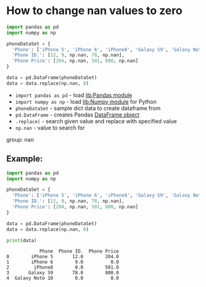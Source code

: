 # How to change nan values to zero

```python
import pandas as pd
import numpy as np

phoneDataSet = {
  'Phone': ['iPhone 5', 'iPhone 6', 'iPhone8', 'Galaxy S9', 'Galaxy Note 10'],
  'Phone ID.': [12, 9, np.nan, 78, np.nan],
  'Phone Price': [204, np.nan, 501, 800, np.nan]
}

data = pd.DataFrame(phoneDataSet)
data = data.replace(np.nan, 0)
```

- `import pandas as pd` - load [lib:Pandas module](/python-pandas/how-to-install-pandas)
- `import numpy as np` - load [lib:Numpy module](/python-numpy/how-to-install-python-numpy-lib) for Python
- `phoneDataSet` - sample dict data to create dataframe from
- `pd.DataFrame` - creates Pandas [DataFrame object](https://pandas.pydata.org/docs/reference/api/pandas.DataFrame.html)
- `.replace(` - search given value and replace with specified value 
- `np.nan` - value to search for

group: nan

## Example: 
```python
import pandas as pd
import numpy as np

phoneDataSet = {
  'Phone': ['iPhone 5', 'iPhone 6', 'iPhone8', 'Galaxy S9', 'Galaxy Note 10'],
  'Phone ID.': [12, 9, np.nan, 78, np.nan],
  'Phone Price': [204, np.nan, 501, 800, np.nan]
}

data = pd.DataFrame(phoneDataSet)
data = data.replace(np.nan, 0)

print(data)
```
```
            Phone  Phone ID.  Phone Price
0        iPhone 5       12.0        204.0
1        iPhone 6        9.0          0.0
2         iPhone8        0.0        501.0
3       Galaxy S9       78.0        800.0
4  Galaxy Note 10        0.0          0.0

```

